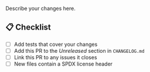 Describe your changes here.

## 📋 Checklist

- [ ] Add tests that cover your changes
- [ ] Add this PR to the _Unreleased_ section in `CHANGELOG.md`
- [ ] Link this PR to any issues it closes
- [ ] New files contain a SPDX license header
